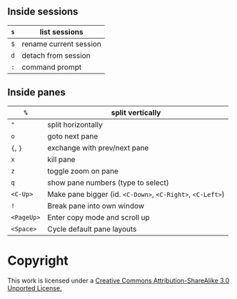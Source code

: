 ## Inside sessions

`s`  | list sessions
---- | -------------
`$`  | rename current session
`d`  | detach from session
`:`  | command prompt


## Inside panes

`%`        | split vertically
----       | -------------
`"`        | split horizontally
`o`        | goto next pane
`{`, `}`   | exchange with prev/next pane
`x`        | kill pane
`z`        | toggle zoom on pane
`q`        | show pane numbers (type to select)
`<C-Up>`   | Make pane bigger (id. `<C-Down>`, `<C-Right>`, `<C-Left>`)
`!`        | Break pane into own window
`<PageUp>` | Enter copy mode and scroll up
`<Space>`  | Cycle default pane layouts

# Copyright

This work is licensed under a 
[Creative Commons Attribution-ShareAlike 3.0 Unported License.](https://creativecommons.org/licenses/by-sa/3.0/)

